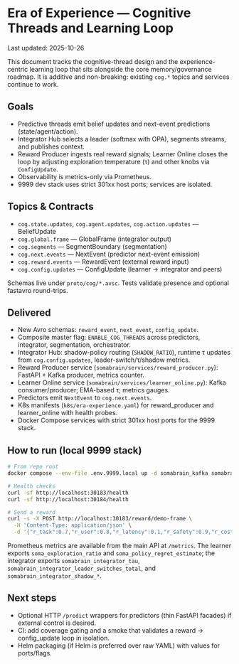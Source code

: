 # Era of Experience — Cognitive Threads and Learning Loop

Last updated: 2025-10-26

This document tracks the cognitive-thread design and the experience-centric learning loop that sits alongside the core memory/governance roadmap. It is additive and non-breaking: existing `cog.*` topics and services continue to work.

## Goals

- Predictive threads emit belief updates and next-event predictions (state/agent/action).
- Integrator Hub selects a leader (softmax with OPA), segments streams, and publishes context.
- Reward Producer ingests real reward signals; Learner Online closes the loop by adjusting exploration temperature (τ) and other knobs via `ConfigUpdate`.
- Observability is metrics-only via Prometheus.
- 9999 dev stack uses strict 301xx host ports; services are isolated.

## Topics & Contracts

- `cog.state.updates`, `cog.agent.updates`, `cog.action.updates` — BeliefUpdate
- `cog.global.frame` — GlobalFrame (integrator output)
- `cog.segments` — SegmentBoundary (segmentation)
- `cog.next.events` — NextEvent (predictor next-event emission)
- `cog.reward.events` — RewardEvent (external reward input)
- `cog.config.updates` — ConfigUpdate (learner → integrator and peers)

Schemas live under `proto/cog/*.avsc`. Tests validate presence and optional fastavro round-trips.

## Delivered

- New Avro schemas: `reward_event`, `next_event`, `config_update`.
- Composite master flag: `ENABLE_COG_THREADS` across predictors, integrator, segmentation, orchestrator.
- Integrator Hub: shadow-policy routing (`SHADOW_RATIO`), runtime τ updates from `cog.config.updates`, leader-switch/τ/shadow metrics.
- Reward Producer service (`somabrain/services/reward_producer.py`): FastAPI + Kafka producer, metrics counter.
- Learner Online service (`somabrain/services/learner_online.py`): Kafka consumer/producer; EMA-based τ; metrics gauges.
- Predictors emit `NextEvent` to `cog.next.events`.
- K8s manifests (`k8s/era-experience.yaml`) for reward_producer and learner_online with health probes.
- Docker Compose services with strict 301xx host ports for the 9999 stack.

## How to run (local 9999 stack)

```bash
# From repo root
docker compose --env-file .env.9999.local up -d somabrain_kafka somabrain_app somabrain_reward_producer somabrain_learner_online

# Health checks
curl -sf http://localhost:30183/health
curl -sf http://localhost:30184/health

# Send a reward
curl -s -X POST http://localhost:30183/reward/demo-frame \
  -H 'Content-Type: application/json' \
  -d '{"r_task":0.7,"r_user":0.8,"r_latency":0.1,"r_safety":0.9,"r_cost":0.05}'
```

Prometheus metrics are available from the main API at `/metrics`. The learner exports `soma_exploration_ratio` and `soma_policy_regret_estimate`; the integrator exports `somabrain_integrator_tau`, `somabrain_integrator_leader_switches_total`, and `somabrain_integrator_shadow_*`.

## Next steps

- Optional HTTP `/predict` wrappers for predictors (thin FastAPI facades) if external control is desired.
- CI: add coverage gating and a smoke that validates a reward → config_update loop in isolation.
- Helm packaging (if Helm is preferred over raw YAML) with values for ports/flags.
